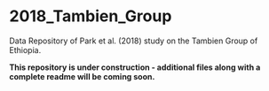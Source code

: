 # 2018_Tambien_Group

Data Repository of Park et al. (2018) study on the Tambien Group of Ethiopia.

**This repository is under construction - additional files along with a complete readme will be coming soon.**
